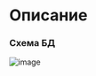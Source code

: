 # Описание

### Схема БД
![image](https://github.com/user-attachments/assets/a7c92a91-ba9a-447d-849c-3fb96b787d89)




